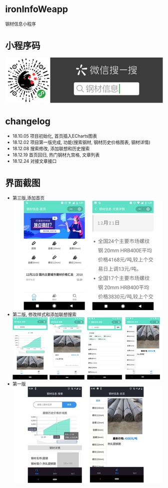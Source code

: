 # ironInfoWeapp
钢材信息小程序

# 小程序码
![](./img/weapp.png)

# changelog

 - 18.10.05 项目初始化, 首页插入ECharts图表
 - 18.12.02 项目第一版完成, 功能(搜索钢材, 钢材历史价格图表, 钢材详情)
 - 18.12.08 搜索修改, 添加联想和历史搜索
 - 18.12.19 首页回归, 热门钢材九宫格, 文章列表
 - 18.12.24 对接文章接口

# 界面截图

 - 第三版,添加首页
![](./img/3.png)
 - 第二版, 修改样式和添加联想搜索
![](./img/2.png)
 - 第一版
![](./img/1.png)
